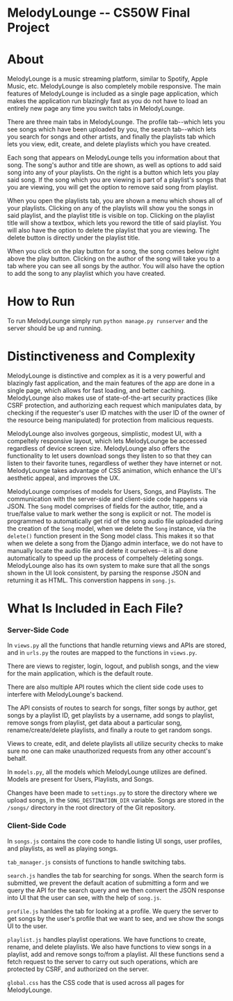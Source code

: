 # MelodyLounge -- CS50W Final Project

# About
MelodyLounge is a music streaming platform, similar to Spotify, Apple Music, etc. 
MelodyLounge is also completely mobile responsive. The main features of MelodyLounge is included as a single page application,
which makes the application run blazingly fast as you do not have to load an entirely new page any time you switch tabs in MelodyLounge.

There are three main tabs in MelodyLounge. The profile tab--which lets you see songs which have been uploaded by you, the search tab--which lets you search for songs and other artists, and finally the playlists tab which lets you view, edit, create, and delete playlists which you have created.

Each song that appears on MelodyLounge tells you information about that song. The song's author and title are shown, as well as options to add said song into any
of your playlists. On the right is a button which lets you play said song. If the song which you are viewing is part of a playlist's songs that you are viewing, you will get the option to remove said song from playlist. 

When you open the playlists tab, you are shown a menu which shows all of your playlists. Clicking on any of the playlists will show you the songs in said playlist, and the playlist title is visible on top. Clicking on the playlist title will show a textbox, which lets you reword the title of said playlist. You will also have the option to
delete the playlist that you are viewing. The delete button is directly under the playlist title. 

When you click on the play button for a song, the song comes below right above the play button. Clicking on the author of the song will take you to a tab where you can see all songs by the
author. You will also have the option to add the song to any playlist which you have created. 

# How to Run
To run MelodyLounge simply run `python manage.py runserver` and the server should be up and running.

# Distinctiveness and Complexity
MelodyLounge is distinctive and complex as it is a very powerful and blazingly fast application, and the main features of the app are done in a single page, which allows for fast loading, and better caching. MelodyLounge also makes use of state-of-the-art security practices (like CSRF protection, and authorizing each request which manipulates data, by checking if the requester's user ID matches with the user ID of the owner of the resource being manipulated) for protection from malicious requests.

MelodyLounge also involves gorgeous, simplistic, modest UI, with a compeltely responsive layout, which lets MelodyLounge be accessed regardless of device screen size. MelodyLounge also offers the functionality to let users download songs they listen to so that they can listen to their favorite tunes, regardless of wether they have internet or not. MelodyLounge takes advantage of CSS animation, which enhance the UI's aesthetic appeal, and improves the UX.

MelodyLounge comprises of models for Users, Songs, and Playlists. The communication with the server-side and client-side code happens via JSON. The `Song` model comprises of fields for the author, title, and a true/false value to mark wether the song is explicit or not. The model is programmed to automatically get rid of the song audio file uploaded during the creation of the `Song` model, when we delete the `Song` instance, via the `delete()` function present in the Song model class. This makes it so that when we delete a song from the Django admin interface, we do not have to manually locate the audio file and delete it ourselves--it is all done automatically to speed up the process of compeltely deleting songs. MelodyLounge also has its own system to make sure that all the songs shown in the UI look consistent, by parsing the response JSON and returning it as HTML. This converstion happens in `song.js`. 

# What Is Included in Each File?

### Server-Side Code
In `views.py` all the functions that handle returning views and APIs are stored, and in `urls.py` the routes are mapped to the functions in `views.py`.

There are views to register, login, logout, and publish songs, and the view for the main application, which is the default route.

There are also multiple API routes which the client side code uses to interfere with MelodyLounge's backend. 

The API consists of routes to search for songs, filter songs by author, get songs by a playlist ID, get playlists by a username, add songs to playlist, remove songs from playlist, get data about a particular song, rename/create/delete playlists, and finally a route to get random songs.

Views to create, edit, and delete playlists all utilize security checks to make sure no one can make unauthorized requests from any other account's behalf. 

In `models.py`, all the models which MelodyLounge utilizes are defined. Models are present for Users, Playlists, and Songs.

Changes have been made to `settings.py` to store the directory where we upload songs, in the `SONG_DESTINATION_DIR` variable. Songs are stored in the `/songs/` directory in the root directory of the Git repository.

### Client-Side Code
In `songs.js` contains the core code to handle listing UI songs, user profiles, and playlists, as well as playing songs.

`tab_manager.js` consists of functions to handle switching tabs. 

`search.js` handles the tab for searching for songs. When the search form is submitted, we prevent the default acation of submitting a form and we query the API for the search query and we then convert the JSON response into UI that the user can see, with the help of `song.js`.

`profile.js` hanldes the tab for looking at a profile. We query the server to get songs by the user's profile that we want to see, and we show the songs UI to the user.

`playlist.js` handles playlist operations. We have functions to create, rename, and delete playlists. We also have functions to view songs in a playlist, add and remove songs to/from a playlist. All these functions send a fetch request to the server to carry out such operations, which are protected by CSRF, and authorized on the server.

`global.css` has the CSS code that is used across all pages for MelodyLounge.